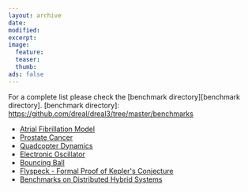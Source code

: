 ```yaml
---
layout: archive
date:
modified:
excerpt:
image:
  feature:
  teaser:
  thumb:
ads: false
---
```

For a complete list please check the [benchmark directory][benchmark directory]. 
[benchmark directory]: https://github.com/dreal/dreal3/tree/master/benchmarks
 - [Atrial Fibrillation Model](./atrial_fibrillation)
 - [Prostate Cancer](./prostate_cancer)
 - [Quadcopter Dynamics](./quad)
 - [Electronic Oscillator](./electronic_oscillator)
 - [Bouncing Ball](./bouncing_ball)
 - [Flyspeck - Formal Proof of Kepler's Conjecture](./flyspeck)
 - [Benchmarks on Distributed Hybrid Systems](./networks)
